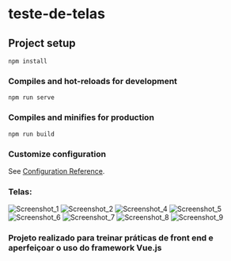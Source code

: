 # teste-de-telas

## Project setup
```
npm install
```

### Compiles and hot-reloads for development
```
npm run serve
```

### Compiles and minifies for production
```
npm run build
```

### Customize configuration
See [Configuration Reference](https://cli.vuejs.org/config/).

### Telas:

![Screenshot_1](https://user-images.githubusercontent.com/113481857/212169611-9994ba4e-2ee9-4f73-a1ef-3e420ffc76fd.png)
![Screenshot_2](https://user-images.githubusercontent.com/113481857/212169614-4f8b920d-719d-45dd-9b7f-cf6b437eeed5.png)
![Screenshot_4](https://user-images.githubusercontent.com/113481857/212169616-d0f3d29a-effb-44c1-9518-023bdf2bc049.png)
![Screenshot_5](https://user-images.githubusercontent.com/113481857/212169594-8555ccaf-df86-4670-9783-69585e32cddf.png)
![Screenshot_6](https://user-images.githubusercontent.com/113481857/212169600-34e5dd68-505c-4a21-8ab8-8180faf0b208.png)
![Screenshot_7](https://user-images.githubusercontent.com/113481857/212169602-1370a74e-5c58-42cd-960a-f8260f72dd54.png)
![Screenshot_8](https://user-images.githubusercontent.com/113481857/212169604-e8aa340e-02aa-4b02-b882-84ab4a6a5cf2.png)
![Screenshot_9](https://user-images.githubusercontent.com/113481857/212169606-596913c4-f893-43ae-a714-56b8e12c84df.png)

### Projeto realizado para treinar práticas de front end e aperfeiçoar o uso do framework Vue.js
